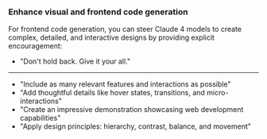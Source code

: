 ### Enhance visual and frontend code generation
For frontend code generation, you can steer Claude 4 models to create complex, detailed, and interactive designs by providing explicit encouragement:

* "Don't hold back. Give it your all."
---
* "Include as many relevant features and interactions as possible"
* "Add thoughtful details like hover states, transitions, and micro-interactions"
* "Create an impressive demonstration showcasing web development capabilities"
* "Apply design principles: hierarchy, contrast, balance, and movement"
